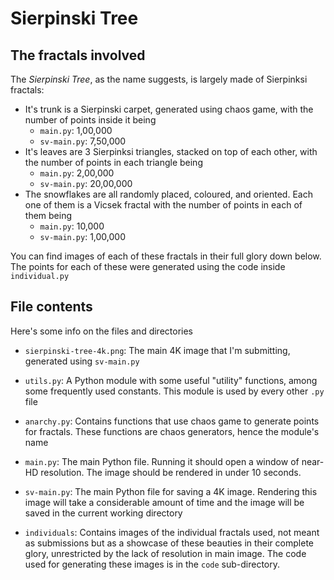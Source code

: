 # Sierpinski Tree

## The fractals involved

The *Sierpinski Tree*, as the name suggests, is largely made of Sierpinksi fractals:
- It's trunk is a Sierpinski carpet, generated using chaos game, with the number of points inside it being
    - `main.py`: 1,00,000
    - `sv-main.py`: 7,50,000
- It's leaves are 3 Sierpinksi triangles, stacked on top of each other, with the number of points in each triangle being
    - `main.py`: 2,00,000
    - `sv-main.py`: 20,00,000
- The snowflakes are all randomly placed, coloured, and oriented. Each one of them is a Vicsek fractal with the number of points in each of them being
    - `main.py`: 10,000
    - `sv-main.py`: 1,00,000

You can find images of each of these fractals in their full glory down below. The points for each of these were generated using the code inside `individual.py`

## File contents

Here's some info on the files and directories

- `sierpinski-tree-4k.png`: The main 4K image that I'm submitting, generated using `sv-main.py`

- `utils.py`:
    A Python module with some useful "utility" functions, among some frequently used constants. This module is used by every other `.py` file

- `anarchy.py`:
    Contains functions that use chaos game to generate points for fractals. These functions are chaos generators, hence the module's name

- `main.py`:
    The main Python file. Running it should open a window of near-HD resolution. The image should be rendered in under 10 seconds.

- `sv-main.py`:
    The main Python file for saving a 4K image. Rendering this image will take a considerable amount of time and the image will be saved in the current working directory

- `individuals`:
    Contains images of the individual fractals used, not meant as submissions but as a showcase of these beauties in their complete glory, unrestricted by the lack of resolution in main image. The code used for generating these images is in the `code` sub-directory.
